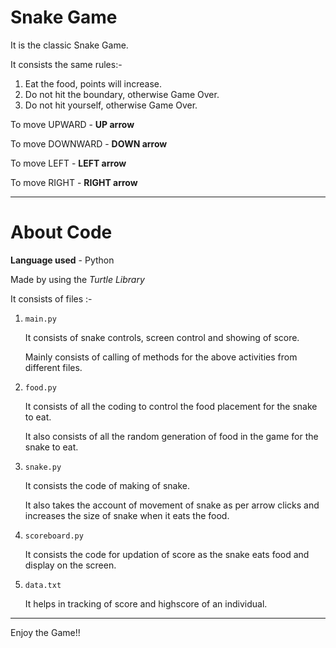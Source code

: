 # Snake Game

It is the classic Snake Game.

It consists the same rules:-
1. Eat the food, points will increase.
2. Do not hit the boundary, otherwise Game Over.
3. Do not hit yourself, otherwise Game Over.

To move UPWARD - **UP arrow**

To move DOWNWARD - **DOWN arrow**

To move LEFT - **LEFT arrow**

To move RIGHT - **RIGHT arrow**

---
# About Code

**Language used** - Python

Made by using the *Turtle Library*

It consists of files :-
1. `main.py` 
    
    It consists of snake controls, screen control and showing of score.

    Mainly consists of calling of methods for the above activities from different files.
2. `food.py`

    It consists of all the coding to control the food placement for the snake to eat. 

     It also consists of all the random generation of food in the game for the snake to eat.
3. `snake.py`

    It consists the code of making of snake. 

    It also takes the account of movement of snake as per arrow clicks and increases the size of snake when it eats the food.
4. `scoreboard.py`

    It consists the code for updation of score as the snake eats food and display on the screen.
5. `data.txt`

    It helps in tracking of score and highscore of an individual.

---
Enjoy the Game!!